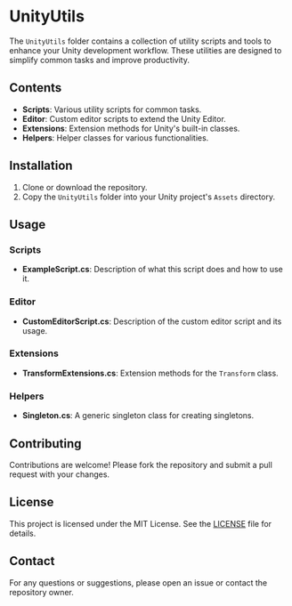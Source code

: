 # UnityUtils

The `UnityUtils` folder contains a collection of utility scripts and tools to enhance your Unity development workflow. These utilities are designed to simplify common tasks and improve productivity.

## Contents

- **Scripts**: Various utility scripts for common tasks.
- **Editor**: Custom editor scripts to extend the Unity Editor.
- **Extensions**: Extension methods for Unity's built-in classes.
- **Helpers**: Helper classes for various functionalities.

## Installation

1. Clone or download the repository.
2. Copy the `UnityUtils` folder into your Unity project's `Assets` directory.

## Usage

### Scripts

- **ExampleScript.cs**: Description of what this script does and how to use it.

### Editor

- **CustomEditorScript.cs**: Description of the custom editor script and its usage.

### Extensions

- **TransformExtensions.cs**: Extension methods for the `Transform` class.

### Helpers

- **Singleton.cs**: A generic singleton class for creating singletons.

## Contributing

Contributions are welcome! Please fork the repository and submit a pull request with your changes.

## License

This project is licensed under the MIT License. See the [LICENSE](LICENSE) file for details.

## Contact

For any questions or suggestions, please open an issue or contact the repository owner.
